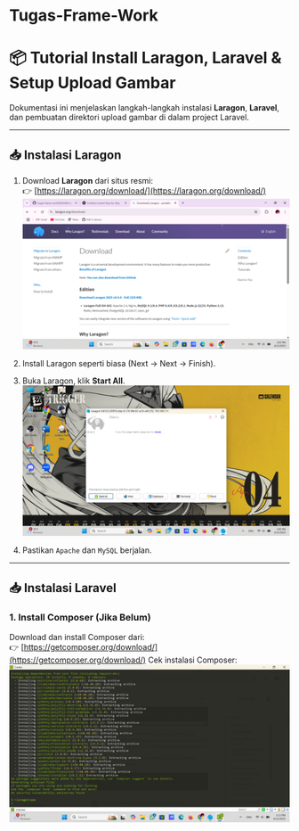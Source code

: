 # Tugas-Frame-Work


# 📦 Tutorial Install Laragon, Laravel & Setup Upload Gambar

Dokumentasi ini menjelaskan langkah-langkah instalasi **Laragon**, **Laravel**, dan pembuatan direktori upload gambar di dalam project Laravel.

---

## 📥 Instalasi Laragon

1. Download **Laragon** dari situs resmi:  
   👉 [https://laragon.org/download/](https://laragon.org/download/)
   ![Download Laragon](Datamining/3.png)

3. Install Laragon seperti biasa (Next → Next → Finish).

4. Buka Laragon, klik **Start All**.
   ![Download Laragon](Datamining/2.png)

6. Pastikan `Apache` dan `MySQL` berjalan.

---

## 📥 Instalasi Laravel

### 1. Install Composer (Jika Belum)
Download dan install Composer dari:  
👉 [https://getcomposer.org/download/](https://getcomposer.org/download/)
Cek instalasi Composer:
![Download Laragon](Datamining/1.png)
```bash
